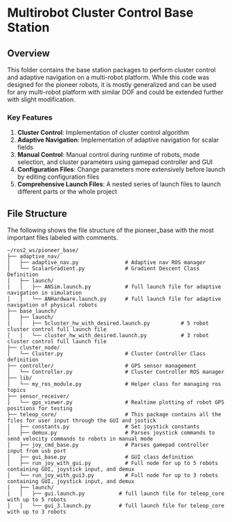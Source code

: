# Multirobot Cluster Control Base Station

## Overview

This folder contains the base station packages to perform cluster control and adaptive navigation on a multi-robot platform. While this code was designed for the pioneer robots, it is mostly generalized and can be used for any multi-robot platform with similar DOF and could be extended further with slight modification.

### Key Features

1. **Cluster Control**: Implementation of cluster control algorithm
2. **Adaptive Navigation**: Implementation of adaptive navigation for scalar fields
3. **Manual Control**: Manual control during runtime of robots, mode selection, and cluster parameters using gamepad controller and GUI
4. **Configuration Files**: Change parameters more extensively before launch by editing configuration files
5. **Comprehensive Launch Files**: A nested series of launch files to launch different parts or the whole project

## File Structure
The following shows the file structure of the pioneer_base with the most important files labeled with comments.
```
~/ros2_ws/pioneer_base/
├── adaptive_nav/ 
│   ├── adaptive_nav.py               # Adaptive nav ROS manager
│   └── ScalarGradient.py             # Gradient Descent Class Definition
│   ├── launch/
|   │   ├── ANSim.launch.py           # full launch file for adaptive navigation in simulation
│   │   └── ANHardware.launch.py      # full launch file for adaptive navigation of physical robots
├── base_launch/                    
│   ├── launch/
|   │   ├── 5cluster_hw_with_desired.launch.py          # 5 robot cluster control full launch file
│   │   └── cluster_hw_with_desired.launch.py           # 3 robot cluster control full launch file
├── cluster_node/                       
│   └── Cluster.py                    # Cluster Controller Class definition
├── controller/                       # GPS sensor management
│   └── Controller.py                 # Cluster Controller ROS manager
├── lib/                       
│   └── my_ros_module.py              # Helper class for managing ros topics
├── sensor_receiver/                       
│   └── gps_viewer.py                 # Realtime plotting of robot GPS positions for testing
├── teleop_core/                      # This package contains all the files for user input through the GUI and jostick
│   ├── constants.py                  # Set joystick constants
│   ├── demux.py                      # Parses joystick commands to send velocity commands to robots in manual mode
│   ├── joy_cmd_base.py               # Parses gamepad controller input from usb port
│   ├── gui_base.py                   # GUI class definition
│   ├── run_joy_with_gui.py           # Full node for up to 5 robots containing GUI, joystick input, and demux
│   └── run_joy_with_gui3.py          # Full node for up to 3 robots containing GUI, joystick input, and demux
│   ├── launch/
|   │   ├── gui.launch.py           # full launch file for teleop_core with up to 5 robots
│   │   └── gui_3.launch.py         # full launch file for teleop_core with up to 3 robots
